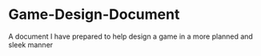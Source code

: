 # Game-Design-Document
A document I have prepared to help design a game in a more planned and sleek manner
